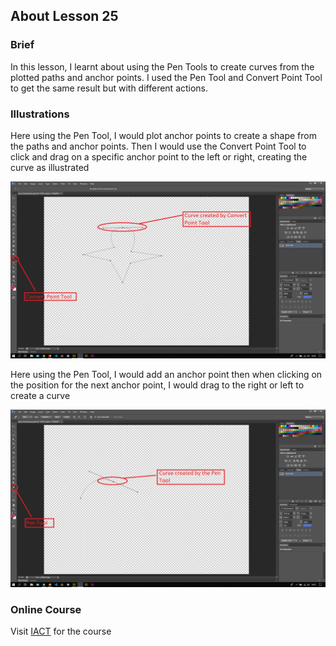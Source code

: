 ## About Lesson 25

### Brief
In this lesson, I learnt about using the Pen Tools to create curves from the plotted paths and anchor points. I used the Pen Tool and Convert Point Tool to get the same result but with different actions.

### Illustrations
Here using the Pen Tool, I would plot anchor points to create a shape from the paths and anchor points. Then I would use the Convert Point Tool to click and drag on a specific anchor point to the left or right, creating the curve as illustrated

![Illustration Example](../assets/images/illustration35.png)

Here using the Pen Tool, I would add an anchor point then when clicking on the position for the next anchor point, I would drag to the right or left to create a curve

![Illustration Example](../assets/images/illustration36.png)

### Online Course
Visit [IACT](https://iact.ie) for the course